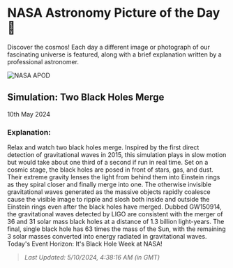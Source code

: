 
  # NASA Astronomy Picture of the Day 🌌

  Discover the cosmos! Each day a different image or photograph of our fascinating universe is featured, along with a brief explanation written by a professional astronomer.

![NASA APOD](undefined)

## Simulation: Two Black Holes Merge

10th May 2024

### Explanation: 

Relax and watch two black holes merge. Inspired by the first direct detection of gravitational waves in 2015, this simulation plays in slow motion but would take about one third of a second if run in real time. Set on a cosmic stage, the black holes are posed in front of stars, gas, and dust. Their extreme gravity lenses the light from behind them into Einstein rings as they spiral closer and finally merge into one. The otherwise invisible gravitational waves generated as the massive objects rapidly coalesce cause the visible image to ripple and slosh both inside and outside the Einstein rings even after the black holes have merged. Dubbed GW150914, the gravitational waves detected by LIGO are consistent with the merger of 36 and 31 solar mass black holes at a distance of 1.3 billion light-years. The final, single black hole has 63 times the mass of the Sun, with the remaining 3 solar masses converted into energy radiated in gravitational waves.   Today's Event Horizon: It's Black Hole Week at NASA!

> _Last Updated: 5/10/2024, 4:38:16 AM (in GMT)_
